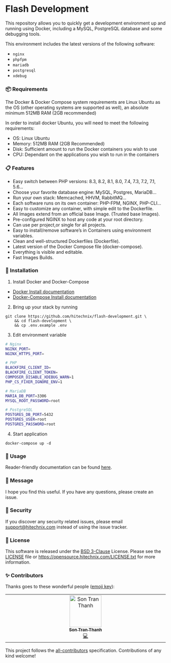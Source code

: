 # Flash Development

This repository allows you to quickly get a development environment up and running using Docker, including a MySQL,
PostgreSQL
database and some debugging tools.

This environment includes the latest versions of the following software:

- `nginx`
- `phpfpm`
- `mariadb`
- `postgresql`
- `xdebug`

### 📦 Requirements

The Docker & Docker Compose system requirements are Linux Ubuntu as the OS (other operating systems are supported as
well), an absolute minimum 512MB RAM (2GB recommended)

In order to install docker Ubuntu, you will need to meet the following requirements:

- OS: Linux Ubuntu
- Memory: 512MB RAM (2GB Recommended)
- Disk: Sufficient amount to run the Docker containers you wish to use
- CPU: Dependant on the applications you wish to run in the containers

### 📋 Features

- Easy switch between PHP versions: 8.3, 8.2, 8.1, 8.0, 7.4, 7.3, 7.2, 7.1, 5.6…
- Choose your favorite database engine: MySQL, Postgres, MariaDB…
- Run your own stack: Memcached, HHVM, RabbitMQ…
- Each software runs on its own container: PHP-FPM, NGINX, PHP-CLI…
- Easy to customize any container, with simple edit to the Dockerfile.
- All Images extend from an official base Image. (Trusted base Images).
- Pre-configured NGINX to host any code at your root directory.
- Can use per project,or single for all projects.
- Easy to install/remove software’s in Containers using environment variables.
- Clean and well-structured Dockerfiles (Dockerfile).
- Latest version of the Docker Compose file (docker-compose).
- Everything is visible and editable.
- Fast Images Builds.

### 🔧 Installation

1. Install Docker and Docker-Compose

- [Docker Install documentation](https://docs.docker.com/install/)
- [Docker-Compose Install documentation](https://docs.docker.com/compose/install/)

2. Bring up your stack by running

```shell
git clone https://github.com/hitechnix/flash-development.git \
    && cd flash-development \
    && cp .env.example .env
```

3. Edit environment variable

```bash
# Nginx
NGINX_PORT=
NGINX_HTTPS_PORT=

# PHP
BLACKFIRE_CLIENT_ID=
BLACKFIRE_CLIENT_TOKEN=
COMPOSER_DISABLE_XDEBUG_WARN=1
PHP_CS_FIXER_IGNORE_ENV=1

# MariaDB
MARIA_DB_PORT=3306
MYSQL_ROOT_PASSWORD=root

# PostgreSQL
POSTGRES_DB_PORT=5432
POSTGRES_USER=root
POSTGRES_PASSWORD=root
```

4. Start application

```shell
docker-compose up -d
```

### 📝 Usage

Reader-friendly documentation can be found [here][link-docs].

### 📨 Message

I hope you find this useful. If you have any questions, please create an issue.

### 🔐 Security

If you discover any security related issues, please email support@hitechnix.com instead of using the issue tracker.

### 📖 License

This software is released under the [BSD 3-Clause][link-license] License. Please see the [LICENSE](LICENSE) file
or https://opensource.hitechnix.com/LICENSE.txt for more information.

### ✨ Contributors

Thanks goes to these wonderful people ([emoji key](https://allcontributors.org/docs/en/emoji-key)):

<!-- ALL-CONTRIBUTORS-LIST:START - Do not remove or modify this section -->
<!-- prettier-ignore-start -->
<!-- markdownlint-disable -->
<table>
  <td align="center" valign="top" width="14.28%">
    <a href="https://trants.io">
      <img src="https://avatars.githubusercontent.com/u/40693126?v=4?s=100" width="100px;" alt="Son Tran Thanh" />
      <br />
      <sub>
        <b>Son Tran Thanh</b>
      </sub>
    </a>
    <br />
    <a href="https://github.com/hitechnix/flash-development/commits?author=trants" title="Code">💻</a>
  </td>
</table>

<!-- markdownlint-restore -->
<!-- prettier-ignore-end -->

<!-- ALL-CONTRIBUTORS-LIST:END -->

This project follows the [all-contributors](https://allcontributors.org) specification.
Contributions of any kind welcome!

[link-docs]:https://opensource.hitechnix.com/flash-development

[link-license]: https://opensource.org/license/bsd-3-clause
